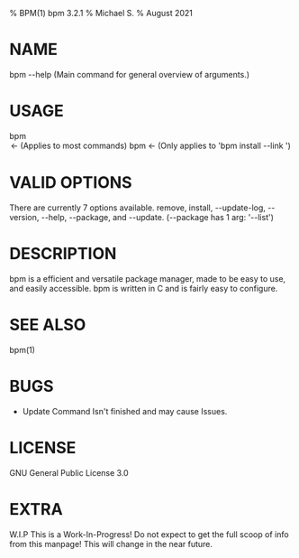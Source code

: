 % BPM(1) bpm 3.2.1
% Michael S.
% August 2021

# NAME
bpm --help (Main command for general overview of arguments.)

# USAGE
bpm <option> <argument> <- (Applies to most commands)
bpm <option> <argument> <argument1> <- (Only applies to 'bpm install --link <link>')

# VALID OPTIONS
There are currently 7 options available.
remove, install, --update-log, --version, --help, --package, and --update. (--package has 1 arg: '--list')

# DESCRIPTION
bpm is a efficient and versatile package manager, made to be easy to use, and easily accessible. bpm is 
written in C and is fairly easy to configure.

# SEE ALSO
bpm(1)

# BUGS
- Update Command Isn't finished and may cause Issues.

# LICENSE
GNU General Public License 3.0

# EXTRA
W.I.P This is a Work-In-Progress! Do not expect to get the full scoop of info from 
this manpage! This will change in the near future.